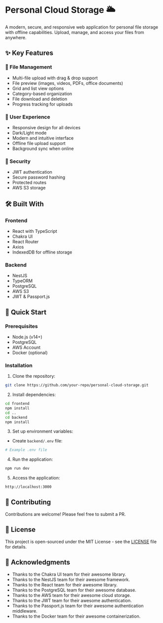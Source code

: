 # Personal Cloud Storage 🌥️

A modern, secure, and responsive web application for personal file storage with offline capabilities. Upload, manage, and access your files from anywhere.

## ✨ Key Features

### 📁 File Management

- Multi-file upload with drag & drop support
- File preview (images, videos, PDFs, office documents)
- Grid and list view options
- Category-based organization
- File download and deletion
- Progress tracking for uploads

### 🎨 User Experience

- Responsive design for all devices
- Dark/Light mode
- Modern and intuitive interface
- Offline file upload support
- Background sync when online

### 🔐 Security

- JWT authentication
- Secure password hashing
- Protected routes
- AWS S3 storage

## 🛠️ Built With

### Frontend

- React with TypeScript
- Chakra UI
- React Router
- Axios
- IndexedDB for offline storage

### Backend

- NestJS
- TypeORM
- PostgreSQL
- AWS S3
- JWT & Passport.js

## 🚀 Quick Start

### Prerequisites

- Node.js (v14+)
- PostgreSQL
- AWS Account
- Docker (optional)

### Installation

1. Clone the repository:

```bash
git clone https://github.com/your-repo/personal-cloud-storage.git
```

2. Install dependencies:

```bash
cd frontend
npm install
cd ..
cd backend
npm install
```

3. Set up environment variables:

- Create `backend/.env` file:

```bash
# Example .env file
```

4. Run the application:

```bash
npm run dev
```

5. Access the application:

```bash
http://localhost:3000
```

## 🤝 Contributing

Contributions are welcome! Please feel free to submit a PR.

## 📝 License

This project is open-sourced under the MIT License - see the [LICENSE](LICENSE) file for details.

## 📌 Acknowledgments

- Thanks to the Chakra UI team for their awesome library.
- Thanks to the NestJS team for their awesome framework.
- Thanks to the React team for their awesome library.
- Thanks to the PostgreSQL team for their awesome database.
- Thanks to the AWS team for their awesome cloud storage.
- Thanks to the JWT team for their awesome authentication.
- Thanks to the Passport.js team for their awesome authentication middleware.
- Thanks to the Docker team for their awesome containerization.

